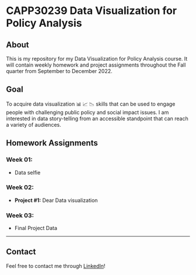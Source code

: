 # CAPP30239 Data Visualization for Policy Analysis

## About
This is my repository for my Data Visualization for Policy Analysis course. It will contain weekly homework and project assignments throughout the Fall quarter from September to December 2022.

## Goal
To acquire data visualization 📊 📈 📉 skills that can be used to engage people with challenging public policy and social impact issues. I am interested in data story-telling from an accessible standpoint that can reach a variety of audiences. 

## Homework Assignments

### Week 01:
- Data selfie

### Week 02:
- **Project #1:** Dear Data visualization

### Week 03:
- Final Project Data

---
## Contact
Feel free to contact me through [LinkedIn](https://www.linkedin.com/in/mariagabrielaayala/)!